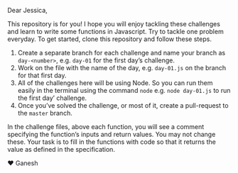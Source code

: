 Dear Jessica,

This repository is for you! I hope you will enjoy tackling these challenges and learn to write some functions in Javascript. Try to tackle one problem everyday. To get started, clone this repository and follow these steps.

1. Create a separate branch for each challenge and name your branch as `day-<number>`, e.g. `day-01` for the first day&rsquo;s challenge.
2. Work on the file with the name of the day, e.g. `day-01.js` on the branch for that first day.
3. All of the challenges here will be using Node. So you can run them easily in the terminal using the command `node` e.g. `node day-01.js` to run the first day&rsquo; challenge.
4. Once you&rsquo;ve solved the challenge, or most of it, create a pull-request to the `master` branch.

In the challenge files, above each function, you will see a comment specifying the function&rsquo;s  inputs and return values. You may not change these. Your task is to fill in the functions with code so that it returns the value as defined in the specification.

❤︎ Ganesh